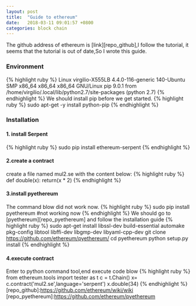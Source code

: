 ```yaml
---
layout: post
title:  "Guide to ethereum"
date:   2018-03-11 09:01:57 +0800
categories: block chain 
---
```

The github address of ethereum is [link][repo_github],I follow the tutorial, it seems that the tutorial is out of date,So I wrote this guide.

### Environment
{% highlight ruby %}
Linux virgilio-X555LB 4.4.0-116-generic 140-Ubuntu SMP  x86_64 x86_64 x86_64 GNU/Linux
pip 9.0.1 from /home/virgilio/.local/lib/python2.7/site-packages (python 2.7)
{% endhighlight %}
We should install pip before we get started.
{% highlight ruby %}
sudo apt-get -y install python-pip
{% endhighlight %}

### Installation
#### 1. install Serpent
{% highlight ruby %}
sudo pip install ethereum-serpent
{% endhighlight %}

#### 2.create a contract
  create a file named mul2.se with the content below:
{% highlight ruby %}
def double(x):
	return(x * 2)
{% endhighlight %}
#### 3.install pyethereum
  The command blow did not work now.
{% highlight ruby %}
sudo pip install pyethereum #not working now
{% endhighlight %}
  We should go to [pyethereum][repo_pyethereum] and follow the installation guide
{% highlight ruby %}
sudo apt-get install libssl-dev build-essential automake pkg-config libtool libffi-dev libgmp-dev libyaml-cpp-dev
git clone https://github.com/ethereum/pyethereum/
cd pyethereum
python setup.py install
{% endhighlight %}
#### 4.execute contract
  Enter to python command tool,end execute code blow
{% highlight ruby %}
from ethereum.tools import tester as t
c = t.Chain()
x= c.contract('mul2.se',language='serpent')
x.double(34)
{% endhighlight %}
[repo_github]:https://github.com/ethereum/wiki/wiki
[repo_pyethereum]:https://github.com/ethereum/pyethereum


